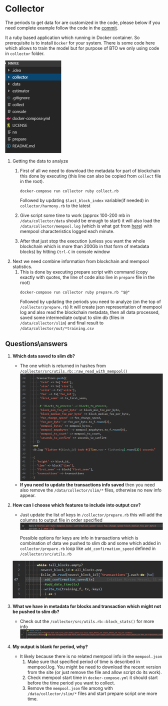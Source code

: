 # Collector
The periods to get data for are customized in the code, please below if you need complete example follow the code in the [commit](https://gitlab.inyar.ru/bitcoin-transaction-optimization/nnfe/commit/dfac9b05c3d40fe41a38756d85ea0c213581b33b).


It a ruby based application which running in Docker container.
So prerequisite is to install `Docker` for your system. There is some code here which allows to train the model but for purpose of BTO we only using code in `collector` folder.

![project structure](images/collector/projectStructure.png)

1. Getting the data to analyze
    1. First of all we need to download the metadata for part of blockchain this done by executing (this line can also be copied from `collect` file in the root).
		```
		docker-compose run collector ruby collect.rb
		```
		Followed by updating `$last_block_index` variable(if needed) in `collector/harmony.rb` to the latest

   1. Give script some time to work (approx 100-200 mb in `/data/collector/data` should be enough to start) it will also load the  `/data/collector/mempool.log` (which is what got from [here](https://jochen-hoenicke.de/queue/mempool.log)) with mempool characteristics logged each minute.

   2. After that just stop the execution (unless you want the whole blockchain which is more than 200Gb in that form of metadata blocks) by hitting `Ctrl-C` in console window
2. Next we need combine information from blockchain and mempool statistics.
	1. This is done by executing prepare script with command (copy exactly with quotes, the line of code also live in `prepare` file in the root)
		```
		docker-compose run collector ruby prepare.rb "$@"
		```
		Followed by updating the periods you need to analyze (on the top of `/collector/prepare.rb`)
It will create json representation of mempool log and also read the blockchain metadata, then all data processed, saved some intermediate output to slim db (files in `/data/collector/slim`) and final result to `/data/collector/out/*training.csv`

## Questions\answers
1. **Which data saved to slim db?**
    * The one which is returned in hashes from `/collector/src/utils.rb::raw_read_with_mempool()`
    ![hash data](images/collector/hashData.png)
	* **If you need to update the transactions info saved** then you need also remove the `/data/collector/slim/*` files, otherwise no new info appear.

2. **How can I choose which features to include into output csv?**
   * Just update the list of keys in `/collector/prepare.rb` this will add the columns to output file in order specified
    ![feature keys](images/collector/featureKeys.png)

		Possible options for keys are info in transactions which is combination of data we pushed to slim db and some which added in `collector/prepare.rb` loop like `add_confirmation_speed` defined in `/collector/src/utils.rb`

	![tx sample data](images/collector/txSampleData.png)

3. **What we have in metadata for blocks and transaction which might not be pushed to slim db?**
   * Check out the `/collector/src/utils.rb::block_stats()` for more info
    ![block stats](images/collector/blockStats.png)

4. **My output is blank for period, why?**
   * It likely because there is no related mempool info in the `mempool.json`
     1. Make sure that specified period of time is described in mempool.log. You might be need to download the recent version from the site (or just remove the file and allow script do its work).
     2. Check mempool start time in `docker-compose.yml` it should start before the time period you want to collect.
     3. Remove the `mempool.json` file among with `/data/collector/slim/*` files and start prepare script one more time.